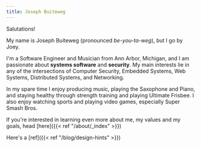 ```yaml
---
title: Joseph Buiteweg
---
```


Salutations! 

My name is Joseph Buiteweg (pronounced _be-you-ta-weg_), but I go by Joey. 

I'm a Software Engineer and Musician from Ann Arbor, Michigan, and I am passionate about **systems software** and **security**. My main interests lie in any of the intersections of Computer Security, Embedded Systems, Web Systems, Distributed Systems, and Networking.

In my spare time I enjoy producing music, playing the Saxophone and Piano, and staying healthy through strength training and playing Ultimate Frisbee. I also enjoy watching sports and playing video games, especially Super Smash Bros.

If you're interested in learning even more about me, my values and my goals, head [here]({{< ref "/about/_index" >}})

Here's a [ref]({{< ref "/blog/design-hints" >}})
